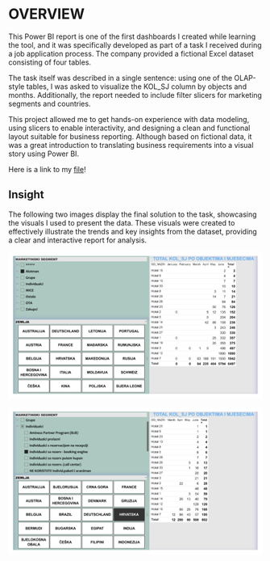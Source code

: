 # OVERVIEW

This Power BI report is one of the first dashboards I created while learning the tool, and it was specifically developed as part of a task I received during a job application process. The company provided a fictional Excel dataset consisting of four tables.

The task itself was described in a single sentence: using one of the OLAP-style tables, I was asked to visualize the KOL_SJ column by objects and months. Additionally, the report needed to include filter slicers for marketing segments and countries.

This project allowed me to get hands-on experience with data modeling, using slicers to enable interactivity, and designing a clean and functional layout suitable for business reporting. Although based on fictional data, it was a great introduction to translating business requirements into a visual story using Power BI.

Here is a link to my [file](Hotels_report\AMINESS_TEST.pbix)!

## Insight 

The following two images display the final solution to the task, showcasing the visuals I used to present the data. These visuals were created to effectively illustrate the trends and key insights from the dataset, providing a clear and interactive report for analysis.

![prikaz1](img\Prikaz1.png)

![prikaz2](img\Prikaz2.png)